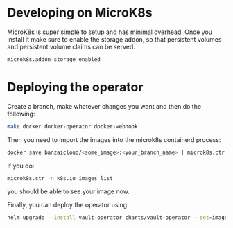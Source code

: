 # Developing on MicroK8s

MicroK8s is super simple to setup and has minimal overhead. Once you install it make
sure to enable the storage addon, so that persistent volumes and persistent volume
claims can be served.
```bash
microk8s.addon storage enabled
```

# Deploying the operator

Create a branch, make whatever changes you want and then do the following:
```bash
make docker docker-operator docker-webhook
```
Then you need to import the images into the microk8s containerd process:
```bash
docker save banzaicloud/<some_image>:<your_branch_name> | microk8s.ctr -n k8s.io images import -
```
If you do:
```bash
microk8s.ctr -n k8s.io images list
```
you should be able to see your image now.

Finally, you can deploy the operator using:
```bash
helm upgrade --install vault-operator charts/vault-operator --set=image.repository=docker.io/banzaicloud/vault-operator --set=image.tag=<your_branch_name>
```
